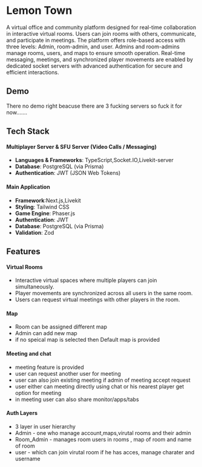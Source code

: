 
#  Lemon Town
A virtual office and community platform designed for real-time collaboration in interactive virtual rooms. Users can join rooms with others, communicate, and participate in meetings. The platform offers role-based access with three levels: Admin, room-admin, and user. Admins and room-admins manage rooms, users, and maps to ensure smooth operation. Real-time messaging, meetings, and synchronized player movements are enabled by dedicated socket servers with advanced authentication for secure and efficient interactions.

## Demo

There no demo right beacuse there are 3 fucking servers so fuck it for now.......

## Tech Stack  

#### Multiplayer Server & SFU Server (Video Calls / Messaging)  
- **Languages & Frameworks**: TypeScript,Socket.IO,Livekit-server
- **Database**: PostgreSQL (via Prisma)  
- **Authentication**: JWT (JSON Web Tokens)  

#### Main Application  
- **Framework**:Next.js,Livekit 
- **Styling**: Tailwind CSS  
- **Game Engine**: Phaser.js  
- **Authentication**: JWT  
- **Database**: PostgreSQL (via Prisma)  
- **Validation**: Zod  


## Features

#### Virtual Rooms
- Interactive virtual spaces where multiple players can join simultaneously.
- Player movements are synchronized across all users in the same room.
- Users can request virtual meetings with other players in the room.

#### Map 
- Room can be assigned different map
- Admin can add new map
- if no speical map is selected then Default map is provided 

####  Meeting and chat
- meeting feature is provided
- user can request another user for meeting
- user can also join existing meeting if admin of meeting accept request 
- user either can meeting directly using chat or his nearest player get option for meeting  
- in meeting user can also share monitor/apps/tabs 

#### Auth Layers 
- 3 layer in user hierarchy
- Admin - one who manage account,maps,virutal rooms and their admin
- Room_Admin - manages room users in rooms , map of room and name of room
- user - which can join virutal room if he has acces, manage charater and username

